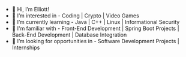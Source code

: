 - 👋 Hi, I’m Elliott!
- 👀 I’m interested in - Coding | Crypto | Video Games
- 🌱 I’m currently learning - Java | C++ | Linux | Informational Security
- 🧠 I'm familiar with - Front-End Development | Spring Boot Projects | Back-End Development | Database Integration
- 💞️ I’m looking for opportunities in - Software Development Projects | Internships
  

<!---
elliottph2772 is a ✨ special ✨ repository because its `README.md` (this file) appears on your GitHub profile.
You can click the Preview link to take a look at your changes.
--->
